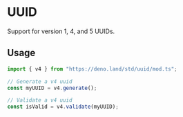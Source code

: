 # UUID

Support for version 1, 4, and 5 UUIDs.

## Usage

```ts
import { v4 } from "https://deno.land/std/uuid/mod.ts";

// Generate a v4 uuid
const myUUID = v4.generate();

// Validate a v4 uuid
const isValid = v4.validate(myUUID);
```
